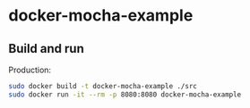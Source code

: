 # docker-mocha-example

## Build and run

Production:

```bash
sudo docker build -t docker-mocha-example ./src
sudo docker run -it --rm -p 8080:8080 docker-mocha-example
```
